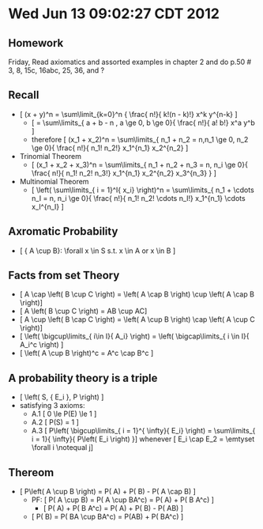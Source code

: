 # Wed Jun 13 09:02:27 CDT 2012

## Homework
Friday, Read axiomatics and assorted examples in chapter 2 and do p.50 # 3, 8, 15c, 16abc, 25, 36, and ?

## Recall
* \[ (x + y)^n = \sum\limit_{k=0}^n { \frac{ n!}{ k!(n - k)!} x^k y^{n-k} \]
  * \[ = \sum\limits_{ a + b - n , a \ge 0, b \ge 0}{ \frac{ n!}{ a! b!} x^a y^b \]
  * therefore \[ (x_1 + x_2)^n = \sum\limits_{ n_1 + n_2 = n,n_1 \ge 0, n_2 \ge 0}{ \frac{ n!}{ n_1! n_2!} x_1^{n_1} x_2^{n_2} \]
* Trinomial Theorem
  * \[ (x_1 + x_2 + x_3)^n = \sum\limits_{ n_1 + n_2 + n_3 = n,  n_i \ge 0}{ \frac{ n!}{ n_1! n_2! n_3!} x_1^{n_1} x_2^{n_2} x_3^{n_3} } \]
* Multinomial Theorem
  * \[ \left( \sum\limits_{ i = 1}^I{ x_i} \right)^n = \sum\limits_{ n_1 + \cdots n_I = n, n_i \ge 0}{ \frac{ n!}{ n_1! n_2! \cdots n_I!} x_1^{n_1} \cdots x_I^{n_I} \]


## Axromatic Probability 
* \[ { A \cup B}: \forall x \in S s.t. x \in A or x \in B \]

## Facts from set Theory 
* \[ A \cap \left( B \cup C \right) = \left( A \cap B \right) \cup \left( A \cap B \right)\]
* \[ A \left( B \cup C \right) = AB \cup AC\]
* \[ A \cup \left( B \cap C \right) = \left( A \cup B \right) \cap \left( A \cup C \right)\]
* \[ \left( \bigcup\limits_{ i\in I}{ A_i} \right) = \left( \bigcap\limits_{ i \in I}{ A_i^c \right) \]
* \[ \left( A \cup B \right)^c = A^c \cap B^c \]

## A probability theory is a triple
* \[ \left( S, \{ E_i \}, P \right) \]
* satisfying 3 axioms:
  * A.1 \[ 0 \le P(E) \le 1 \]
  * A.2 \[ P(S) = 1 \]
  * A.3 \[ P\left( \bigcup\limits_{ i = 1}^{ \infty}{ E_i} \right) = \sum\limits_{ i = 1}{ \infty}{ P\left( E_i \right) }\] whenever \[ E_i \cap E_2 = \emtyset \forall i \notequal j\]

## Thereom
* \[ P\left( A \cup B \right) = P( A) + P( B) - P( A \cap B) \]
  * PF: \[ P( A \cup B) = P( A \cup BA^c) = P( A) + P( B A^c)  \]
      * \[ P( A) + P( B A^c) = P( A) + P( B) - P( AB) \]
  * \[ P( B) = P( BA \cup BA^c) = P(AB) + P( BA^c) \]
